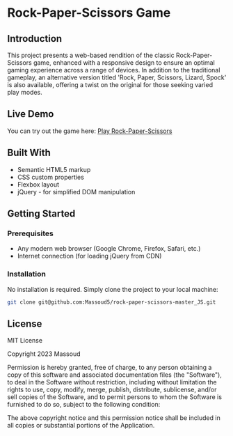# Rock-Paper-Scissors Game

## Introduction

This project presents a web-based rendition of the classic Rock-Paper-Scissors game, enhanced with a responsive design to ensure an optimal gaming experience across a range of devices. In addition to the traditional gameplay, an alternative version titled 'Rock, Paper, Scissors, Lizard, Spock' is also available, offering a twist on the original for those seeking varied play modes.

## Live Demo

You can try out the game here: [Play Rock-Paper-Scissors](#)

## Built With

- Semantic HTML5 markup
- CSS custom properties
- Flexbox layout
- jQuery - for simplified DOM manipulation

## Getting Started

### Prerequisites

- Any modern web browser (Google Chrome, Firefox, Safari, etc.)
- Internet connection (for loading jQuery from CDN)

### Installation

No installation is required. Simply clone the project to your local machine:

```bash
git clone git@github.com:Massoud5/rock-paper-scissors-master_JS.git
```
## License

MIT License

Copyright 2023 Massoud

Permission is hereby granted, free of charge, to any person obtaining a copy of this software and associated documentation files (the "Software"), to deal in the Software without restriction, including without limitation the rights to use, copy, modify, merge, publish, distribute, sublicense, and/or sell copies of the Software, and to permit persons to whom the Software is furnished to do so, subject to the following condition:

The above copyright notice and this permission notice shall be included in all copies or substantial portions of the Application.